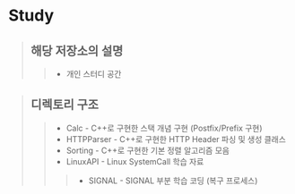 # Study
>## 해당 저장소의 설명
>>* 개인 스터디 공간

>## 디렉토리 구조
>>* Calc - C++로 구현한 스택 개념 구현 (Postfix/Prefix 구현)
>>* HTTPParser - C++로 구현한 HTTP Header 파싱 및 생성 클래스
>>* Sorting - C++로 구현한 기본 정렬 알고리즘 모음 
>>* LinuxAPI - Linux SystemCall 학습 자료
>>>* SIGNAL - SIGNAL 부분 학습 코딩 (복구 프로세스)
